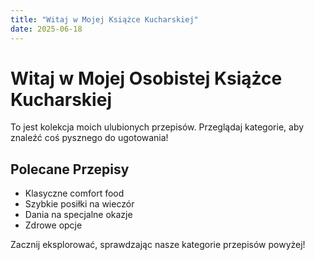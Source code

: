 ```yaml
---
title: "Witaj w Mojej Książce Kucharskiej"
date: 2025-06-18
---
```


# Witaj w Mojej Osobistej Książce Kucharskiej

To jest kolekcja moich ulubionych przepisów. Przeglądaj kategorie, aby znaleźć coś pysznego do ugotowania!

## Polecane Przepisy

- Klasyczne comfort food
- Szybkie posiłki na wieczór
- Dania na specjalne okazje
- Zdrowe opcje

Zacznij eksplorować, sprawdzając nasze kategorie przepisów powyżej!
